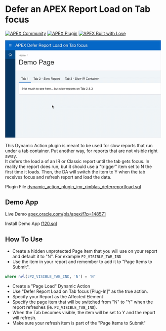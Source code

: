 
# Defer an APEX Report Load on Tab focus

[![APEX Community](https://cdn.rawgit.com/Dani3lSun/apex-github-badges/78c5adbe/badges/apex-community-badge.svg)](https://github.com/Dani3lSun/apex-github-badges) [![APEX Plugin](https://cdn.rawgit.com/Dani3lSun/apex-github-badges/b7e95341/badges/apex-plugin-badge.svg)](https://github.com/Dani3lSun/apex-github-badges)
[![APEX Built with Love](https://cdn.rawgit.com/Dani3lSun/apex-github-badges/7919f913/badges/apex-love-badge.svg)](https://github.com/Dani3lSun/apex-github-badges)


![preview](preview.gif)

This Dynamic Action plugin is meant to be used for slow reports that run under a tab container. Put another way, for reports that are not visible right away. <br>
It defers the load a of an IR or Classic report until the tab gets focus.  In reality the report does run, but it should use a "trigger" item set to N the first time it loads.  Then, the DA will switch the item to Y when the tab receives focus and refresh report and load the data.

Plugin File [dynamic_action_plugin_jmr_rimblas_deferreportload.sql](apex/dynamic_action_plugin_jmr_rimblas_deferreportload.sql)


## Demo App

Live Demo [apex.oracle.com/pls/apex/f?p=148571](https://apex.oracle.com/pls/apex/f?p=148571)

Install Demo App [f120.sql](apex/f120.sql)

## How To Use

* Create a hidden unprotected Page Item that you will use on your report and default it to "N". For example `P2_VISIBLE_TAB_IND`
* Use the item in your report and remember to add it to "Page Items to Submit". 
```sql
where nvl(:P2_VISIBLE_TAB_IND, 'N') = 'N'
```
* Create a "Page Load" Dynamic Action
* Use "Defer Report Load on Tab focus \[Plug-In\]" as the true action.
* Specify your Report as the Affected Element
* Specify the page item that will be switched from "N" to "Y" when the report refreshes (ie. `P2_VISIBLE_TAB_IND`).
* When the Tab becomes visible, the item will be set to Y and the report will refresh.
* Make sure your refresh item is part of the "Page Items to Submit"
